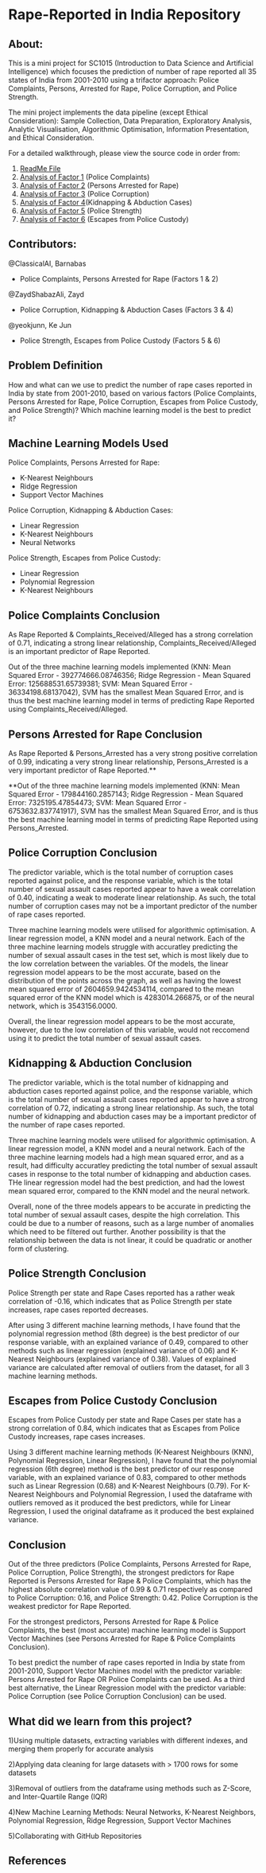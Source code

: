 # Rape-Reported in India Repository

## About:
This is a mini project for SC1015 (Introduction to Data Science and Artificial Intelligence) which focuses the prediction of number of rape reported all 35 states of India from 2001-2010 using a trifactor approach: Police Complaints, Persons, Arrested for Rape, Police Corruption, and Police Strength. 

The mini project implements the data pipeline (except Ethical Consideration): Sample Collection, Data Preparation, Exploratory Analysis, Analytic Visualisation, Algorithmic Optimisation, Information Presentation, and Ethical Consideration.

For a detailed walkthrough, please view the source code in order from:
1. [ReadMe File](https://github.com/ZaydShabazAli/SC1015MiniProject/blob/main/README.md)
2. [Analysis of Factor 1](https://github.com/ZaydShabazAli/SC1015MiniProject/blob/main/Police_Complaints_Barnabas.ipynb) (Police Complaints)
3. [Analysis of Factor 2](https://github.com/ZaydShabazAli/SC1015MiniProject/blob/main/Persons_Arrested_For_Rape_Barnabas.ipynb) (Persons Arrested for Rape)
4. [Analysis of Factor 3](https://github.com/ZaydShabazAli/SC1015MiniProject/blob/main/Police_Corruption_Zayd.ipynb) (Police Corruption)
5. [Analysis of Factor 4](https://github.com/ZaydShabazAli/SC1015MiniProject/blob/main/Kidnapping_Victims_Zayd.ipynb)(Kidnapping & Abduction Cases) 
6. [Analysis of Factor 5](https://github.com/ZaydShabazAli/SC1015MiniProject/blob/main/Police_Strength_KeJun.ipynb) (Police Strength)
7. [Analysis of Factor 6](https://github.com/ZaydShabazAli/SC1015MiniProject/blob/main/Escapes_from_Police_Custody_KeJun.ipynb) (Escapes from Police Custody)


## Contributors:
@ClassicalAI, Barnabas
- Police Complaints, Persons Arrested for Rape (Factors 1 & 2)

@ZaydShabazAli, Zayd
-  Police Corruption, Kidnapping & Abduction Cases (Factors 3 & 4)

@yeokjunn, Ke Jun
- Police Strength, Escapes from Police Custody (Factors 5 & 6)

## Problem Definition
How and what can we use to predict the number of rape cases reported in India by state from 2001-2010, based on various factors (Police Complaints, Persons Arrested for Rape, Police Corruption, Escapes from Police Custody, and Police Strength)?
Which machine learning model is the best to predict it?

## Machine Learning Models Used
Police Complaints, Persons Arrested for Rape:
- K-Nearest Neighbours
- Ridge Regression
- Support Vector Machines

Police Corruption, Kidnapping & Abduction Cases:
- Linear Regression
- K-Nearest Neighbours
- Neural Networks

Police Strength, Escapes from Police Custody:
- Linear Regression
- Polynomial Regression
- K-Nearest Neighbours

## Police Complaints Conclusion

As Rape Reported & Complaints_Received/Alleged has a strong correlation of 0.71, indicating a strong linear relationship, Complaints_Received/Alleged is an important predictor of Rape Reported.

Out of the three machine learning models implemented (KNN: Mean Squared Error - 392774666.08746356; Ridge Regression - Mean Squared Error: 125688531.65739381; SVM: Mean Squared Error - 36334198.68137042), SVM has the smallest Mean Squared Error, and is thus the best machine learning model in terms of predicting Rape Reported using Complaints_Received/Alleged.

## Persons Arrested for Rape Conclusion

As Rape Reported & Persons_Arrested has a very strong positive correlation of 0.99, indicating a very strong linear relationship, Persons_Arrested is a very important predictor of Rape Reported.**

**Out of the three machine learning models implemented (KNN: Mean Squared Error - 179844160.2857143; Ridge Regression - Mean Squared Error: 7325195.47854473; SVM: Mean Squared Error - 6753632.837741917), SVM has the smallest Mean Squared Error, and is thus the best machine learning model in terms of predicting Rape Reported using Persons_Arrested.

## Police Corruption Conclusion

The predictor variable, which is the total number of corruption cases reported against police, and the response variable, which is the total number of sexual assault cases reported appear to have a weak correlation of 0.40, indicating a weak to moderate linear relationship. As such, the total number of corruption cases may not be a important predictor of the number of rape cases reported.
    
Three machine learning models were utilised for algorithmic optimisation. A linear regression model, a KNN model and a neural network. Each of the three machine learning models struggle with accuratley predicting the number of sexual assault cases in the test set, which is most likely due to the low correlation between the variables. Of the models, the linear regression model appears to be the most accurate, based on the distribution of the points across the graph, as well as having the lowest mean squared error of 2604659.9424534114, compared to the mean squared error of the KNN model which is 4283014.266875, or of the neural network, which is 3543156.0000.
    
Overall, the linear regression model appears to be the most accurate, however, due to the low correlation of this variable, would not reccomend using it to predict the total number of sexual assault cases.

## Kidnapping & Abduction Conclusion
The predictor variable, which is the total number of kidnapping and abduction cases reported against police, and the response variable, which is the total number of sexual assault cases reported appear to have a strong correlation of 0.72, indicating a strong linear relationship. As such, the total number of kidnapping and abduction cases may be a important predictor of the number of rape cases reported.

Three machine learning models were utilised for algorithmic optimisation. A linear regression model, a KNN model and a neural network. Each of the three machine learning models had a high mean squared error, and as a result, had difficulty accuratley predicting the total number of sexual assault cases in response to the total number of kidnapping and abduction cases. THe linear regression model had the best prediction, and had the lowest mean squared error, compared to the KNN model and the neural network.

Overall, none of the three models appears to be accurate in predicting the total number of sexual assault cases, despite the high correlation. This could be due to a number of reasons, such as a large number of anomalies which need to be filtered out further. Another possibility is that the relationship between the data is not linear, it could be quadratic or another form of clustering.

## Police Strength Conclusion

Police Strength per state and Rape Cases reported has a rather weak correlation of -0.16, which indicates that as Police Strength per state increases, rape cases reported decreases.

After using 3 different machine learning methods, I have found that the polynomial regression method (8th degree) is the best predictor of our response variable, with an explained variance of 0.49, compared to other methods such as linear regression (explained variance of 0.06) and K-Nearest Neighbours (explained variance of 0.38). Values of explained variance are calculated after removal of outliers from the dataset, for all 3 machine learning methods.

## Escapes from Police Custody Conclusion

Escapes from Police Custody per state and Rape Cases per state has a strong correlation of 0.84, which indicates that as Escapes from Police Custody increases, rape cases increases.

Using 3 different machine learning methods (K-Nearest Neighbours (KNN), Polynomial Regression, Linear Regression), I have found that the polynomial regression (6th degree) method is the best predictor of our response variable, with an explained variance of 0.83, compared to other methods such as Linear Regression (0.68) and K-Nearest Neighbours (0.79). For K-Nearest Neighbours and Polynomial Regression, I used the dataframe with outliers removed as it produced the best predictors, while for Linear Regression, I used the original dataframe as it produced the best explained variance.

## Conclusion

Out of the three predictors (Police Complaints, Persons Arrested for Rape, Police Corruption, Police Strength), the strongest predictors for Rape Reported is Persons Arrested for Rape & Police Complaints, which has the highest absolute correlation value of 0.99 & 0.71 respectively as compared to Police Corruption: 0.16, and Police Strength: 0.42. Police Corruption is the weakest predictor for Rape Reported.

For the strongest predictors, Persons Arrested for Rape & Police Complaints, the best (most accurate) machine learning model is Support Vector Machines (see Persons Arrested for Rape & Police Complaints Conclusion). 

To best predict the number of rape cases reported in India by state from 2001-2010, Support Vector Machines model with the predictor variable: Persons Arrested for Rape OR Police Complaints can be used. As a third best alternative, the Linear Regression model with the predictor variable: Police Corruption (see Police Corruption Conclusion) can be used. 

## What did we learn from this project?
1)Using multiple datasets, extracting variables with different indexes, and merging them properly for accurate analysis

2)Applying data cleaning for large datasets with > 1700 rows for some datasets

3)Removal of outliers from the dataframe using methods such as Z-Score, and Inter-Quartile Range (IQR)

4)New Machine Learning Methods:
Neural Networks, K-Nearest Neighbors, Polynomial Regression, Ridge Regression, Support Vector Machines

5)Collaborating with GitHub Repositories

## References
